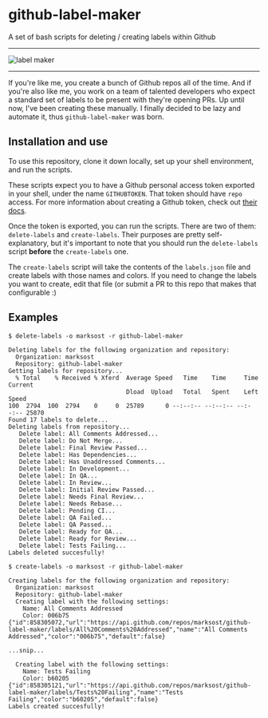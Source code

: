 # github-label-maker

A set of bash scripts for deleting / creating labels within Github

---

![label maker](https://www.clasohlson.com/medias/sys_master/8872608202782.jpg)

---

If you're like me, you create a bunch of Github repos all of the time. And if you're also like me, you work on a team of talented developers who expect a standard set of labels to be present with they're opening PRs. Up until now, I've been creating these manually. I finally decided to be lazy and automate it, thus `github-label-maker` was born.

## Installation and use

To use this repository, clone it down locally, set up your shell environment, and run the scripts.

These scripts expect you to have a Github personal access token exported in your shell, under the name `GITHUBTOKEN`. That token should have `repo` access. For more information about creating a Github token, check out [their docs](https://help.github.com/articles/creating-a-personal-access-token-for-the-command-line/).

Once the token is exported, you can run the scripts. There are two of them: `delete-labels` and `create-labels`. Their purposes are pretty self-explanatory, but it's important to note that you should run the `delete-labels` script **before** the `create-labels` one.

The `create-labels` script will take the contents of the `labels.json` file and create labels with those names and colors. If you need to change the labels you want to create, edit that file (or submit a PR to this repo that makes that configurable :)

## Examples

```
$ delete-labels -o marksost -r github-label-maker

Deleting labels for the following organization and repository:
  Organization: marksost
  Repository: github-label-maker
Getting labels for repository...
  % Total    % Received % Xferd  Average Speed   Time    Time     Time  Current
                                 Dload  Upload   Total   Spent    Left  Speed
100  2794  100  2794    0     0  25789      0 --:--:-- --:--:-- --:--:-- 25870
Found 17 labels to delete...
Deleting labels from repository...
   Delete label: All Comments Addressed...
   Delete label: Do Not Merge...
   Delete label: Final Review Passed...
   Delete label: Has Dependencies...
   Delete label: Has Unaddressed Comments...
   Delete label: In Development...
   Delete label: In QA...
   Delete label: In Review...
   Delete label: Initial Review Passed...
   Delete label: Needs Final Review...
   Delete label: Needs Rebase...
   Delete label: Pending CI...
   Delete label: QA Failed...
   Delete label: QA Passed...
   Delete label: Ready for QA...
   Delete label: Ready for Review...
   Delete label: Tests Failing...
Labels deleted succesfully!

$ create-labels -o marksost -r github-label-maker

Creating labels for the following organization and repository:
  Organization: marksost
  Repository: github-label-maker
  Creating label with the following settings:
    Name: All Comments Addressed
    Color: 006b75
{"id":858305072,"url":"https://api.github.com/repos/marksost/github-label-maker/labels/All%20Comments%20Addressed","name":"All Comments Addressed","color":"006b75","default":false}

...snip...

  Creating label with the following settings:
    Name: Tests Failing
    Color: b60205
{"id":858305121,"url":"https://api.github.com/repos/marksost/github-label-maker/labels/Tests%20Failing","name":"Tests Failing","color":"b60205","default":false}
Labels created succesfully!
```
